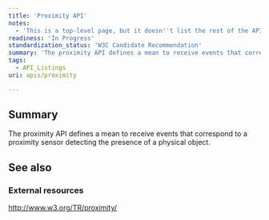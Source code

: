 ```yaml
---
title: 'Proximity API'
notes:
  - 'This is a top-level page, but it doesn''t list the rest of the API'
readiness: 'In Progress'
standardization_status: 'W3C Candidate Recommendation'
summary: 'The proximity API defines a mean to receive events that correspond to a proximity sensor detecting the presence of a physical object.'
tags:
  - API_Listings
uri: apis/proximity

---
```

## Summary

The proximity API defines a mean to receive events that correspond to a proximity sensor detecting the presence of a physical object.

## See also

### External resources

<http://www.w3.org/TR/proximity/>

